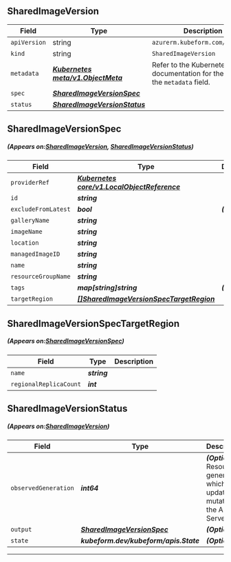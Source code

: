 ## SharedImageVersion
| Field | Type | Description |
| ------ | ----- | ----------- |
| `apiVersion` | string | `azurerm.kubeform.com/v1alpha1` |
|    `kind` | string | `SharedImageVersion` |
| `metadata` | ***[Kubernetes meta/v1.ObjectMeta](https://kubernetes.io/docs/reference/generated/kubernetes-api/v1.13/#objectmeta-v1-meta)***|Refer to the Kubernetes API documentation for the fields of the `metadata` field.|
| `spec` | ***[SharedImageVersionSpec](#SharedImageVersionSpec)***||
| `status` | ***[SharedImageVersionStatus](#SharedImageVersionStatus)***||
## SharedImageVersionSpec
##### (Appears on:[SharedImageVersion](#SharedImageVersion), [SharedImageVersionStatus](#SharedImageVersionStatus))
| Field | Type | Description |
| ------ | ----- | ----------- |
| `providerRef` | ***[Kubernetes core/v1.LocalObjectReference](https://kubernetes.io/docs/reference/generated/kubernetes-api/v1.13/#localobjectreference-v1-core)***||
| `id` | ***string***||
| `excludeFromLatest` | ***bool***| ***(Optional)*** |
| `galleryName` | ***string***||
| `imageName` | ***string***||
| `location` | ***string***||
| `managedImageID` | ***string***||
| `name` | ***string***||
| `resourceGroupName` | ***string***||
| `tags` | ***map[string]string***| ***(Optional)*** |
| `targetRegion` | ***[[]SharedImageVersionSpecTargetRegion](#SharedImageVersionSpecTargetRegion)***||
## SharedImageVersionSpecTargetRegion
##### (Appears on:[SharedImageVersionSpec](#SharedImageVersionSpec))
| Field | Type | Description |
| ------ | ----- | ----------- |
| `name` | ***string***||
| `regionalReplicaCount` | ***int***||
## SharedImageVersionStatus
##### (Appears on:[SharedImageVersion](#SharedImageVersion))
| Field | Type | Description |
| ------ | ----- | ----------- |
| `observedGeneration` | ***int64***| ***(Optional)*** Resource generation, which is updated on mutation by the API Server.|
| `output` | ***[SharedImageVersionSpec](#SharedImageVersionSpec)***| ***(Optional)*** |
| `state` | ***kubeform.dev/kubeform/apis.State***| ***(Optional)*** |
---
